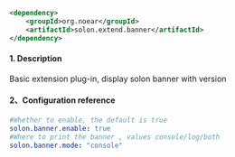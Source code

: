 ```xml
<dependency>
    <groupId>org.noear</groupId>
    <artifactId>solon.extend.banner</artifactId>
</dependency>
```

#### 1. Description

Basic extension plug-in, display solon banner with version



#### 2、Configuration reference


```yml
#Whether to enable, the default is true
solon.banner.enable: true
#Where to print the banner , values console/log/both
solon.banner.mode: "console"

```

